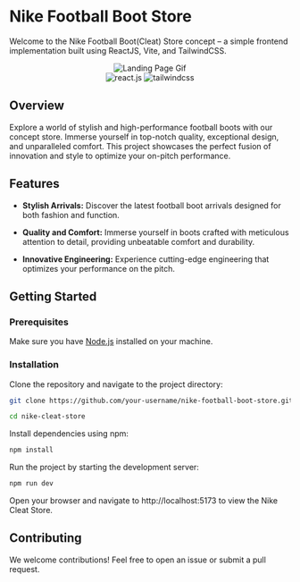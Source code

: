 # Nike Football Boot Store

Welcome to the Nike Football Boot(Cleat) Store concept – a simple frontend implementation built using ReactJS, Vite, and TailwindCSS.

<div align="center" >
  <img src="https://res.cloudinary.com/dltjv8zbh/image/upload/v1704061660/Nike_Cleat_Store_-_Vid_1_2_hkcrex.gif" alt="Landing Page Gif" />

  <div align="center" >
    <img src="https://img.shields.io/badge/-React_JS-black?style=for-the-badge&logoColor=white&logo=react&color=61DAFB" alt="react.js" />
    <img src="https://img.shields.io/badge/-Tailwind_CSS-black?style=for-the-badge&logoColor=white&logo=tailwindcss&color=06B6D4" alt="tailwindcss" />
  </div>
</div>

## Overview

Explore a world of stylish and high-performance football boots with our concept store. Immerse yourself in top-notch quality, exceptional design, and unparalleled comfort. This project showcases the perfect fusion of innovation and style to optimize your on-pitch performance.

## Features

- **Stylish Arrivals:** Discover the latest football boot arrivals designed for both fashion and function.

- **Quality and Comfort:** Immerse yourself in boots crafted with meticulous attention to detail, providing unbeatable comfort and durability.

- **Innovative Engineering:** Experience cutting-edge engineering that optimizes your performance on the pitch.

## Getting Started

### Prerequisites

Make sure you have [Node.js](https://nodejs.org/) installed on your machine.

### Installation

Clone the repository and navigate to the project directory:

```bash
git clone https://github.com/your-username/nike-football-boot-store.git

cd nike-cleat-store

```
Install dependencies using npm:

```bash
npm install
```

Run the project by starting the development server:

```bash
npm run dev
```

Open your browser and navigate to http://localhost:5173 to view the Nike Cleat Store.

## Contributing
We welcome contributions! Feel free to open an issue or submit a pull request.
